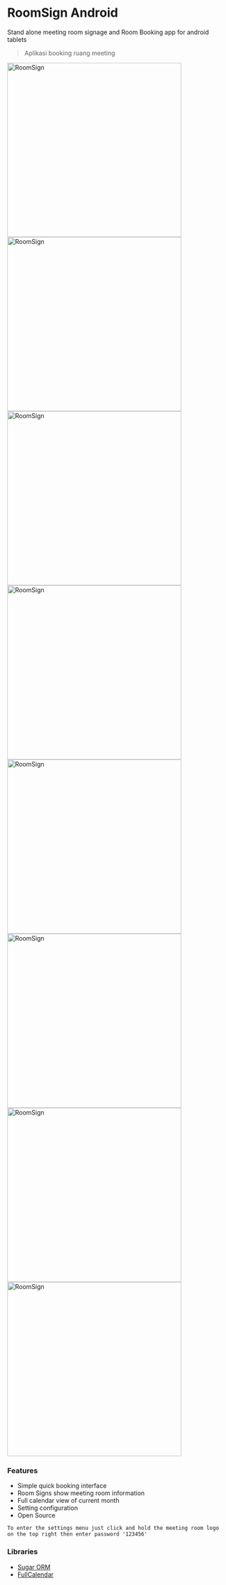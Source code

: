# RoomSign Android

Stand alone meeting room signage and Room Booking app for android tablets
> Aplikasi booking ruang meeting


<img src="page1.png" width="400" alt="RoomSign"></img>
<img src="page2.png" width="400" alt="RoomSign"></img>
<br/>
<img src="page3.png" width="400" alt="RoomSign"></img>
<img src="page4.png" width="400" alt="RoomSign"></img>
<br/>
<img src="page5.png" width="400" alt="RoomSign"></img>
<img src="page6.png" width="400" alt="RoomSign"></img>
<br/>
<img src="page7.png" width="400" alt="RoomSign"></img>
<img src="page8.png" width="400" alt="RoomSign"></img>
<br/>

### Features
- Simple quick booking interface
- Room Signs show meeting room information
- Full calendar view of current month
- Setting configuration
- Open Source

`To enter the settings menu just click and hold the meeting room logo on the top right then enter password '123456' `

### Libraries
* [Sugar ORM](http://satyan.github.io/sugar/)
* [FullCalendar](https://fullcalendar.io)
